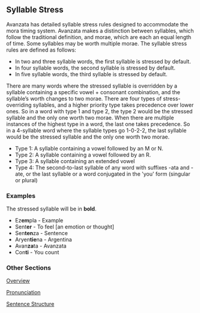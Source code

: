 ## Syllable Stress  
Avanzata has detailed syllable stress rules designed to accommodate the mora timing system. Avanzata makes a distinction between syllables, which follow the traditional definition, and morae, which are each an equal length of time. Some syllables may be worth multiple morae. The syllable stress rules are defined as follows:

- In two and three syllable words, the first syllable is stressed by default.  
- In four syllable words, the second syllable is stressed by default.  
- In five syllable words, the third syllable is stressed by default.

There are many words where the stressed syllable is overridden by a syllable containing a specific vowel \+ consonant combination, and the syllable’s worth changes to two morae. There are four types of stress-overriding syllables, and a higher priority type takes precedence over lower ones. So in a word with type 1 and type 2, the type 2 would be the stressed syllable and the only one worth two morae. When there are multiple instances of the highest type in a word, the last one takes precedence. So in a 4-syllable word where the syllable types go 1-0-2-2, the last syllable would be the stressed syllable and the only one worth two morae.

- Type 1: A syllable containing a vowel followed by an M or N.  
- Type 2: A syllable containing a vowel followed by an R.  
- Type 3: A syllable containing an extended vowel
- Type 4: The second-to-last syllable of any word with suffixes -ata and -ate, or the last syllable or a word conjugated in the 'you' form (singular or plural)

### Examples
The stressed syllable will be in **bold**.
- Ez**em**pla - Example
- Sent**er** - To feel [an emotion or thought]
- Sen**ten**za - Sentence
- Aryen**tie**na - Argentina
- Avan**za**ta - Avanzata
- Con**ti** - You count

### Other Sections
[Overview](README.md)

[Pronunciation](Pronunciation.md)

[Sentence Structure](Sentence_Structure.md)
